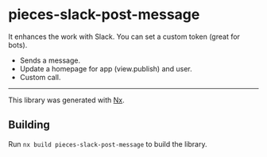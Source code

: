 # pieces-slack-post-message

It enhances the work with Slack. You can set a custom token (great for bots).

- Sends a message.
- Update a homepage for app (view.publish) and user.
- Custom call.

---

This library was generated with [Nx](https://nx.dev).

## Building

Run `nx build pieces-slack-post-message` to build the library.

